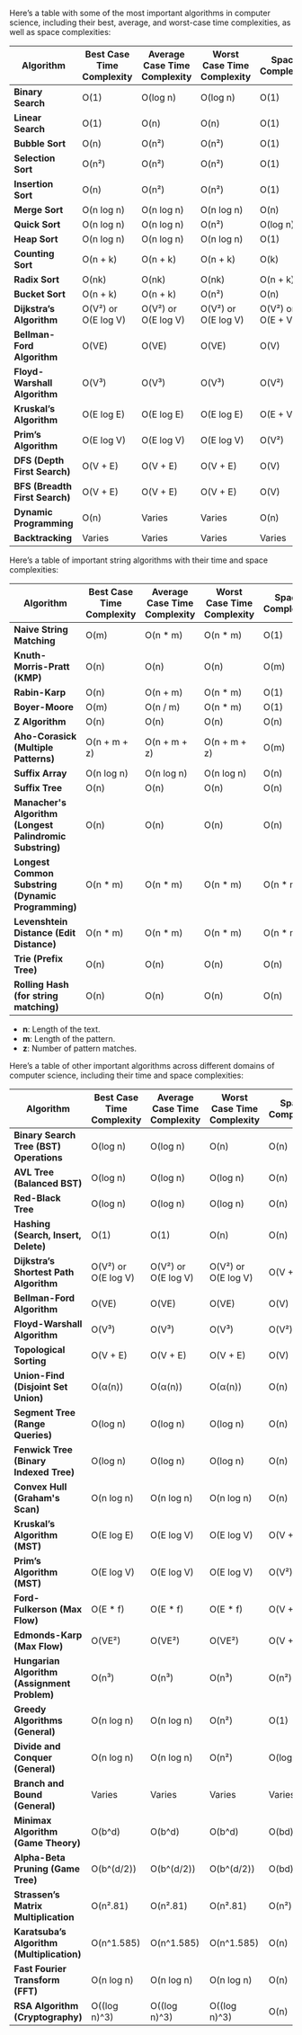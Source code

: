 Here’s a table with some of the most important algorithms in computer science, including their best, average, and worst-case time complexities, as well as space complexities:

| **Algorithm**                  | **Best Case Time Complexity** | **Average Case Time Complexity** | **Worst Case Time Complexity** | **Space Complexity** |
|---------------------------------|-------------------------------|----------------------------------|--------------------------------|----------------------|
| **Binary Search**               | O(1)                          | O(log n)                         | O(log n)                       | O(1)                 |
| **Linear Search**               | O(1)                          | O(n)                             | O(n)                           | O(1)                 |
| **Bubble Sort**                 | O(n)                          | O(n²)                            | O(n²)                          | O(1)                 |
| **Selection Sort**              | O(n²)                         | O(n²)                            | O(n²)                          | O(1)                 |
| **Insertion Sort**              | O(n)                          | O(n²)                            | O(n²)                          | O(1)                 |
| **Merge Sort**                  | O(n log n)                    | O(n log n)                       | O(n log n)                     | O(n)                 |
| **Quick Sort**                  | O(n log n)                    | O(n log n)                       | O(n²)                          | O(log n)             |
| **Heap Sort**                   | O(n log n)                    | O(n log n)                       | O(n log n)                     | O(1)                 |
| **Counting Sort**               | O(n + k)                      | O(n + k)                         | O(n + k)                       | O(k)                 |
| **Radix Sort**                  | O(nk)                         | O(nk)                            | O(nk)                          | O(n + k)             |
| **Bucket Sort**                 | O(n + k)                      | O(n + k)                         | O(n²)                          | O(n)                 |
| **Dijkstra’s Algorithm**        | O(V²) or O(E log V)           | O(V²) or O(E log V)              | O(V²) or O(E log V)            | O(V²) or O(E + V)    |
| **Bellman-Ford Algorithm**      | O(VE)                         | O(VE)                            | O(VE)                          | O(V)                 |
| **Floyd-Warshall Algorithm**    | O(V³)                         | O(V³)                            | O(V³)                          | O(V²)                |
| **Kruskal’s Algorithm**         | O(E log E)                    | O(E log E)                       | O(E log E)                     | O(E + V)             |
| **Prim’s Algorithm**            | O(E log V)                    | O(E log V)                       | O(E log V)                     | O(V²)                |
| **DFS (Depth First Search)**    | O(V + E)                      | O(V + E)                         | O(V + E)                       | O(V)                 |
| **BFS (Breadth First Search)**  | O(V + E)                      | O(V + E)                         | O(V + E)                       | O(V)                 |
| **Dynamic Programming**         | O(n)                          | Varies                           | Varies                         | O(n)                 |
| **Backtracking**                | Varies                        | Varies                           | Varies                         | Varies               |


Here’s a table of important string algorithms with their time and space complexities:

| **Algorithm**                     | **Best Case Time Complexity** | **Average Case Time Complexity** | **Worst Case Time Complexity** | **Space Complexity** |
|------------------------------------|-------------------------------|----------------------------------|--------------------------------|----------------------|
| **Naive String Matching**          | O(m)                          | O(n * m)                         | O(n * m)                       | O(1)                 |
| **Knuth-Morris-Pratt (KMP)**       | O(n)                          | O(n)                             | O(n)                           | O(m)                 |
| **Rabin-Karp**                     | O(n)                          | O(n + m)                         | O(n * m)                       | O(1)                 |
| **Boyer-Moore**                    | O(m)                          | O(n / m)                         | O(n * m)                       | O(1)                 |
| **Z Algorithm**                    | O(n)                          | O(n)                             | O(n)                           | O(n)                 |
| **Aho-Corasick (Multiple Patterns)**| O(n + m + z)                  | O(n + m + z)                     | O(n + m + z)                   | O(m)                 |
| **Suffix Array**                   | O(n log n)                    | O(n log n)                       | O(n log n)                     | O(n)                 |
| **Suffix Tree**                    | O(n)                          | O(n)                             | O(n)                           | O(n)                 |
| **Manacher's Algorithm (Longest Palindromic Substring)** | O(n)                          | O(n)                             | O(n)                           | O(n)                 |
| **Longest Common Substring (Dynamic Programming)** | O(n * m)                    | O(n * m)                         | O(n * m)                       | O(n * m)             |
| **Levenshtein Distance (Edit Distance)** | O(n * m)                    | O(n * m)                         | O(n * m)                       | O(n * m)             |
| **Trie (Prefix Tree)**             | O(n)                          | O(n)                             | O(n)                           | O(n)                 |
| **Rolling Hash (for string matching)** | O(n)                      | O(n)                             | O(n)                           | O(n)                 |

- **n**: Length of the text.
- **m**: Length of the pattern.
- **z**: Number of pattern matches.



Here’s a table of other important algorithms across different domains of computer science, including their time and space complexities:

| **Algorithm**                   | **Best Case Time Complexity** | **Average Case Time Complexity** | **Worst Case Time Complexity** | **Space Complexity** |
|----------------------------------|-------------------------------|----------------------------------|--------------------------------|----------------------|
| **Binary Search Tree (BST) Operations** | O(log n)                    | O(log n)                         | O(n)                           | O(n)                 |
| **AVL Tree (Balanced BST)**      | O(log n)                      | O(log n)                         | O(log n)                       | O(n)                 |
| **Red-Black Tree**               | O(log n)                      | O(log n)                         | O(log n)                       | O(n)                 |
| **Hashing (Search, Insert, Delete)** | O(1)                      | O(1)                             | O(n)                           | O(n)                 |
| **Dijkstra’s Shortest Path Algorithm** | O(V²) or O(E log V)         | O(V²) or O(E log V)              | O(V²) or O(E log V)            | O(V + E)             |
| **Bellman-Ford Algorithm**       | O(VE)                         | O(VE)                            | O(VE)                          | O(V)                 |
| **Floyd-Warshall Algorithm**     | O(V³)                         | O(V³)                            | O(V³)                          | O(V²)                |
| **Topological Sorting**          | O(V + E)                      | O(V + E)                         | O(V + E)                       | O(V)                 |
| **Union-Find (Disjoint Set Union)** | O(α(n))                    | O(α(n))                          | O(α(n))                        | O(n)                 |
| **Segment Tree (Range Queries)** | O(log n)                      | O(log n)                         | O(log n)                       | O(n)                 |
| **Fenwick Tree (Binary Indexed Tree)** | O(log n)                 | O(log n)                         | O(log n)                       | O(n)                 |
| **Convex Hull (Graham's Scan)**  | O(n log n)                    | O(n log n)                       | O(n log n)                     | O(n)                 |
| **Kruskal’s Algorithm (MST)**    | O(E log E)                    | O(E log V)                       | O(E log V)                     | O(V + E)             |
| **Prim’s Algorithm (MST)**       | O(E log V)                    | O(E log V)                       | O(E log V)                     | O(V²)                |
| **Ford-Fulkerson (Max Flow)**    | O(E * f)                      | O(E * f)                         | O(E * f)                       | O(V + E)             |
| **Edmonds-Karp (Max Flow)**      | O(VE²)                        | O(VE²)                           | O(VE²)                         | O(V + E)             |
| **Hungarian Algorithm (Assignment Problem)** | O(n³)                 | O(n³)                            | O(n³)                          | O(n²)                |
| **Greedy Algorithms (General)**  | O(n log n)                    | O(n log n)                       | O(n²)                          | O(1)                 |
| **Divide and Conquer (General)** | O(n log n)                    | O(n log n)                       | O(n²)                          | O(log n)             |
| **Branch and Bound (General)**   | Varies                        | Varies                           | Varies                         | Varies               |
| **Minimax Algorithm (Game Theory)** | O(b^d)                    | O(b^d)                           | O(b^d)                         | O(bd)                |
| **Alpha-Beta Pruning (Game Tree)** | O(b^(d/2))                  | O(b^(d/2))                       | O(b^(d/2))                     | O(bd)                |
| **Strassen’s Matrix Multiplication** | O(n².81)                  | O(n².81)                         | O(n².81)                       | O(n²)                |
| **Karatsuba’s Algorithm (Multiplication)** | O(n^1.585)               | O(n^1.585)                      | O(n^1.585)                     | O(n)                 |
| **Fast Fourier Transform (FFT)** | O(n log n)                    | O(n log n)                       | O(n log n)                     | O(n)                 |
| **RSA Algorithm (Cryptography)** | O((log n)^3)                  | O((log n)^3)                     | O((log n)^3)                   | O(n)                 |

